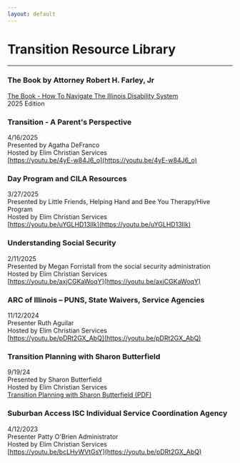 ```yaml
---
layout: default
---
```


<style>
img {
    float:center;
    width:250 px;
    object-fit:contain;
}
</style>
# Transition Resource Library
---

### The Book by Attorney Robert H. Farley, Jr
[The Book - How To Navigate The Illinois Disability System](files\The_Book.pdf)<br>
2025 Edition<br>

### Transition - A Parent's Perspective
4/16/2025 <br>
Presented by Agatha DeFranco <br>
Hosted by Elim Christian Services <br>
[https://youtu.be/4yE-w84J6_o](https://youtu.be/4yE-w84J6_o) <br>

### Day Program and CILA Resources
3/27/2025 <br>
Presented by Little Friends, Helping Hand and Bee You Therapy/Hive Program  <br>
Hosted by Elim Christian Services <br>
[https://youtu.be/uYGLHD13Ilk](https://youtu.be/uYGLHD13Ilk) <br>
### Understanding Social Security
2/11/2025 <br>
Presented by Megan Forristall from the social security administration <br>
Hosted by Elim Christian Services  <br>
[https://youtu.be/axjCGKaWoqY](https://youtu.be/axjCGKaWoqY) <br>
### ARC of Illinois – PUNS, State Waivers, Service Agencies
11/12/2024 <br>
Presenter Ruth Aguilar <br>
Hosted by Elim Christian Services  <br>
[https://youtu.be/pDRt2GX_AbQ](https://youtu.be/pDRt2GX_AbQ) <br>
### Transition Planning with Sharon Butterfield
9/19/24 <br>
Presented by Sharon Butterfield <br>
Hosted by Elim Christian Services <br>
[Transition Planning with Sharon Butterfield (PDF)](../files/2025-09-14-Transition_Presentation_Notes.pdf)
### Suburban Access ISC Individual Service Coordination Agency
4/12/2023 <br>
Presenter Patty O'Brien Administrator <br>
Hosted by Elim Christian Services  <br>
[https://youtu.be/bcLHyWVtGsY](https://youtu.be/pDRt2GX_AbQ) <br>








